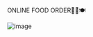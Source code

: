 ONLINE FOOD ORDER🧑‍🍳🍽️

![image](https://github.com/padmapriyanka25/Prodigy-Internship-TASK-1/assets/141168800/69961e46-e93a-459f-a7dc-cd002e123a79)
